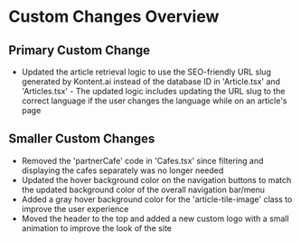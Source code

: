 # Custom Changes Overview

## Primary Custom Change

- Updated the article retrieval logic to use the SEO-friendly URL slug generated by Kontent.ai instead of the database ID in 'Article.tsx' and 'Articles.tsx'
      - The updated logic includes updating the URL slug to the correct language if the user changes the language while on an article's page

## Smaller Custom Changes

- Removed the 'partnerCafe' code in 'Cafes.tsx' since filtering and displaying the cafes separately was no longer needed
- Updated the hover background color on the navigation buttons to match the updated background color of the overall navigation bar/menu
- Added a gray hover background color for the 'article-tile-image' class to improve the user experience
- Moved the header to the top and added a new custom logo with a small animation to improve the look of the site
